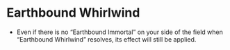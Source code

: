 # Earthbound Whirlwind

*   Even if there is no “Earthbound Immortal” on your side of the field when “Earthbound Whirlwind” resolves, its effect will still be applied.

